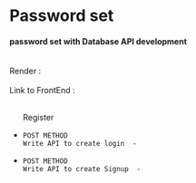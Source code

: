 # Password set 

<h4>password set with Database API development</h4>
<br>
 Render : 
<br>
<br>
Link to FrontEnd : 
<br><br>
<ul>
Register 
<li>
    
    POST METHOD
    Write API to create login  -  
    
    
</li>
<li>
    
    POST METHOD
    Write API to create Signup  - 

</li>
 
</ul>




